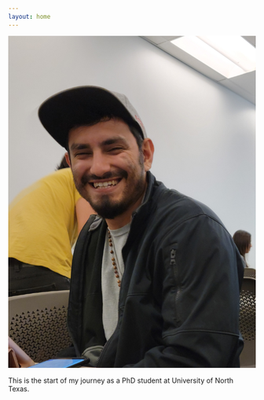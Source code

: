 ```yaml
---
layout: home
---
```


![Headshot Photo of Dominic Carrillo](resources/images/profile_image.jpg)

This is the start of my journey as a PhD student at University of North Texas.
